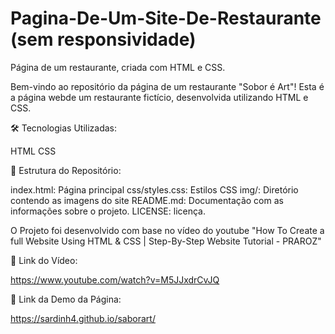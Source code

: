 # Pagina-De-Um-Site-De-Restaurante (sem responsividade)
Página de um restaurante, criada com HTML e CSS.  

Bem-vindo ao repositório da página de um restaurante "Sobor é  Art"! Esta é a página webde um restaurante fictício, desenvolvida utilizando HTML e CSS.

🛠️ Tecnologias Utilizadas:

HTML
CSS

📂 Estrutura do Repositório:

index.html: Página principal
css/styles.css: Estilos CSS
img/: Diretório contendo as imagens do site
README.md: Documentação com as informações sobre o projeto.
LICENSE: licença.

O Projeto foi desenvolvido com base no vídeo do youtube "How To Create a full Website Using HTML & CSS | Step-By-Step Website Tutorial - PRAROZ"

🔗 Link do Vídeo:

https://www.youtube.com/watch?v=M5JJxdrCvJQ

🔗 Link da Demo da Página:

https://sardinh4.github.io/saborart/
